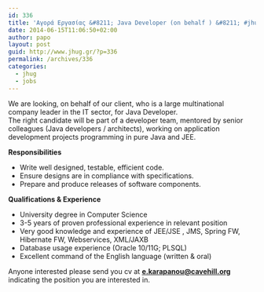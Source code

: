 ```yaml
---
id: 336
title: 'Αγορά Εργασίας &#8211; Java Developer (on behalf ) &#8211; #jhug #jobs'
date: 2014-06-15T11:06:50+02:00
author: papo
layout: post
guid: http://www.jhug.gr/?p=336
permalink: /archives/336
categories:
  - jhug
  - jobs
---
```

We are looking, on behalf of our client, who is a large multinational company leader in the IT sector, for Java Developer.  
The right candidate will be part of a developer team, mentored by senior colleagues (Java developers / architects), working on application development projects programming in pure Java and JEE.

**Responsibilities**

  * Write well designed, testable, efficient code.
  * Ensure designs are in compliance with specifications.
  * Prepare and produce releases of software components.

**Qualifications & Experience**

  * University degree in Computer Science
  * 3-5 years of proven professional experience in relevant position
  * Very good knowledge and experience of JEE/JSE , JMS, Spring FW,  Hibernate FW, Webservices, XML/JAXB
  * Database usage experience (Oracle 10/11G; PLSQL)
  * Excellent command of the English language (written & oral)

Anyone interested please send you cv at **e.karapanou@cavehill.org** indicating the position you are interested in.
